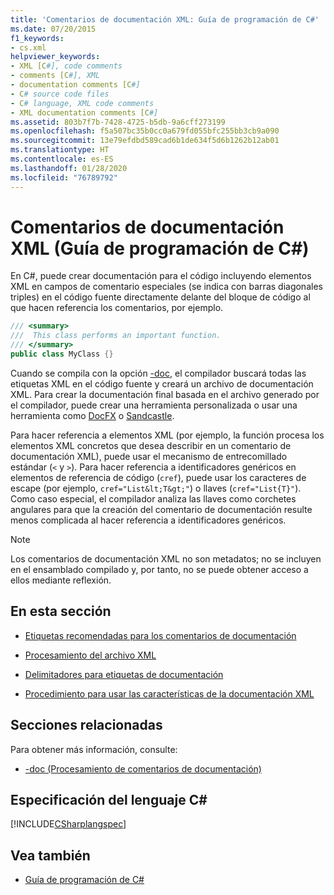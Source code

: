 ```yaml
---
title: 'Comentarios de documentación XML: Guía de programación de C#'
ms.date: 07/20/2015
f1_keywords:
- cs.xml
helpviewer_keywords:
- XML [C#], code comments
- comments [C#], XML
- documentation comments [C#]
- C# source code files
- C# language, XML code comments
- XML documentation comments [C#]
ms.assetid: 803b7f7b-7428-4725-b5db-9a6cff273199
ms.openlocfilehash: f5a507bc35b0cc0a679fd055bfc255bb3cb9a090
ms.sourcegitcommit: 13e79efdbd589cad6b1de634f5d6b1262b12ab01
ms.translationtype: HT
ms.contentlocale: es-ES
ms.lasthandoff: 01/28/2020
ms.locfileid: "76789792"
---
```

# <a name="xml-documentation-comments-c-programming-guide"></a>Comentarios de documentación XML (Guía de programación de C#)

En C#, puede crear documentación para el código incluyendo elementos XML en campos de comentario especiales (se indica con barras diagonales triples) en el código fuente directamente delante del bloque de código al que hacen referencia los comentarios, por ejemplo.

```csharp
/// <summary>
///  This class performs an important function.
/// </summary>
public class MyClass {}
```

Cuando se compila con la opción [-doc](../../language-reference/compiler-options/doc-compiler-option.md), el compilador buscará todas las etiquetas XML en el código fuente y creará un archivo de documentación XML. Para crear la documentación final basada en el archivo generado por el compilador, puede crear una herramienta personalizada o usar una herramienta como [DocFX](https://dotnet.github.io/docfx/) o [Sandcastle](https://github.com/EWSoftware/SHFB).

Para hacer referencia a elementos XML (por ejemplo, la función procesa los elementos XML concretos que desea describir en un comentario de documentación XML), puede usar el mecanismo de entrecomillado estándar (`<` y `>`).  Para hacer referencia a identificadores genéricos en elementos de referencia de código (`cref`), puede usar los caracteres de escape (por ejemplo, `cref="List&lt;T&gt;"`) o llaves (`cref="List{T}"`).  Como caso especial, el compilador analiza las llaves como corchetes angulares para que la creación del comentario de documentación resulte menos complicada al hacer referencia a identificadores genéricos.

> [!NOTE]
> Los comentarios de documentación XML no son metadatos; no se incluyen en el ensamblado compilado y, por tanto, no se puede obtener acceso a ellos mediante reflexión.

## <a name="in-this-section"></a>En esta sección

- [Etiquetas recomendadas para los comentarios de documentación](./recommended-tags-for-documentation-comments.md)

- [Procesamiento del archivo XML](./processing-the-xml-file.md)

- [Delimitadores para etiquetas de documentación](./delimiters-for-documentation-tags.md)

- [Procedimiento para usar las características de la documentación XML](./how-to-use-the-xml-documentation-features.md)

## <a name="related-sections"></a>Secciones relacionadas

Para obtener más información, consulte:

- [-doc (Procesamiento de comentarios de documentación)](../../language-reference/compiler-options/doc-compiler-option.md)

## <a name="c-language-specification"></a>Especificación del lenguaje C#

[!INCLUDE[CSharplangspec](~/includes/csharplangspec-md.md)]

## <a name="see-also"></a>Vea también

- [Guía de programación de C#](../index.md)
